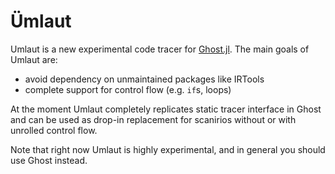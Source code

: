 # Ümlaut

Umlaut is a new experimental code tracer for [Ghost.jl](https://github.com/dfdx/Ghost.jl). The main goals of Umlaut are:

* avoid dependency on unmaintained packages like IRTools
* complete support for control flow (e.g. `if`s, loops)


At the moment Umlaut completely replicates static tracer interface in Ghost and can be used as drop-in replacement for scanirios without or with unrolled control flow.

Note that right now Umlaut is highly experimental, and in general you should use Ghost instead.

